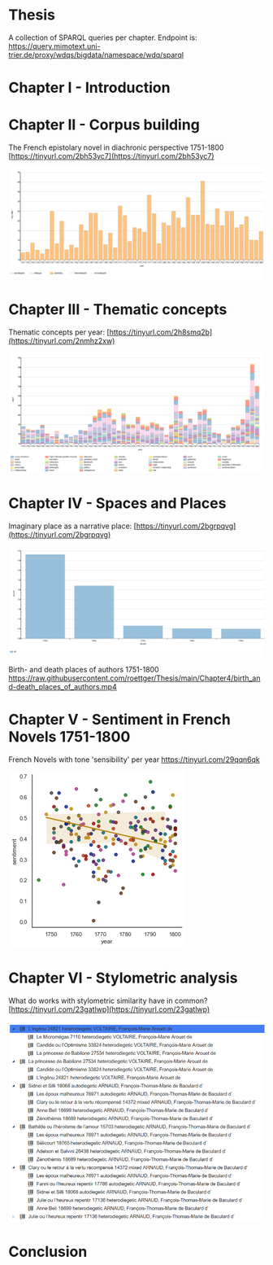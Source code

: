 # Thesis
A collection of SPARQL queries per chapter. Endpoint is: https://query.mimotext.uni-trier.de/proxy/wdqs/bigdata/namespace/wdq/sparql

# Chapter I - Introduction 

# Chapter II - Corpus building 

The French epistolary novel in diachronic perspective 1751-1800 [https://tinyurl.com/2bh53yc7](https://tinyurl.com/2bh53yc7) 

![The epistolary novel in diachronic perspective](https://raw.githubusercontent.com/roettger/Thesis/main/Chapter6/epistolary_novels_over_time_procentual.PNG)


# Chapter III - Thematic concepts

Thematic concepts per year: [https://tinyurl.com/2h8smq2b](https://tinyurl.com/2nmhz2xw)

![Thematic concepts per year](https://raw.githubusercontent.com/roettger/Thesis/main/Chapter3/thematic_concepts_per_year.PNG)

# Chapter IV - Spaces and Places 

Imaginary place as a narrative place: [https://tinyurl.com/2bgrpqvg](https://tinyurl.com/2bgrpqvg) 

![Imaginary place as a narrative place](https://raw.githubusercontent.com/roettger/Thesis/main/Chapter4/imaginary_place_per_decade.PNG)

Birth- and death places of authors 1751-1800
https://raw.githubusercontent.com/roettger/Thesis/main/Chapter4/birth_and-death_places_of_authors.mp4


# Chapter V - Sentiment in French Novels 1751-1800

French Novels with tone 'sensibility' per year https://tinyurl.com/29qqn6qk 

![Sentiment analysis](https://raw.githubusercontent.com/roettger/Thesis/main/Chapter5/sentiment_novels-main/img/sentiment_per_year_dark_palette.png)


# Chapter VI - Stylometric analysis 

What do works with stylometric similarity have in common? [https://tinyurl.com/23gatlwp](https://tinyurl.com/23gatlwp)

![Stylometric analysis ](https://raw.githubusercontent.com/roettger/Thesis/main/Chapter6/stylometric_similarity_tree.PNG)

# Conclusion 
